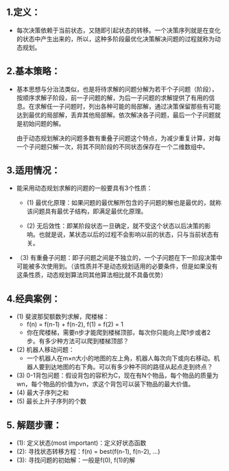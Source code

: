 
## 1.定义：
  - 每次决策依赖于当前状态，又随即引起状态的转移。一个决策序列就是在变化的状态中产生出来的，所以，这种多阶段最优化决策解决问题的过程就称为动态规划。

## 2.基本策略：
  - 基本思想与分治法类似，也是将待求解的问题分解为若干个子问题（阶段），按顺序求解子阶段，前一子问题的解，为后一子问题的求解提供了有用的信息。在求解任一子问题时，列出各种可能的局部解，通过决策保留那些有可能达到最优的局部解，丢弃其他局部解。依次解决各子问题，最后一个子问题就是初始问题的解。

    由于动态规划解决的问题多数有重叠子问题这个特点，为减少重复计算，对每一个子问题只解一次，将其不同阶段的不同状态保存在一个二维数组中。

## 3.适用情况：
  - 能采用动态规划求解的问题的一般要具有3个性质：

    - (1) 最优化原理：如果问题的最优解所包含的子问题的解也是最优的，就称该问题具有最优子结构，即满足最优化原理。

    - (2) 无后效性：即某阶段状态一旦确定，就不受这个状态以后决策的影响。也就是说，某状态以后的过程不会影响以前的状态，只与当前状态有关。

   - （3) 有重叠子问题：即子问题之间是不独立的，一个子问题在下一阶段决策中可能被多次使用到。（该性质并不是动态规划适用的必要条件，但是如果没有这条性质，动态规划算法同其他算法相比就不具备优势）

## 4.经典案例：
  - (1) 斐波那契额数列求解，爬楼梯：
    - f(n) = f(n-1) + f(n-2), f(1) = f(2) = 1
    - 你在爬楼梯，需要n步才能爬到楼梯顶部，每次你只能向上爬1步或者2步。有多少种方法可以爬到楼梯顶部？
  - (2) 机器人移动问题：
    - 一个机器人在m×n大小的地图的左上角，机器人每次向下或向右移动。机器人要到达地图的右下角。可以有多少种不同的路径从起点走到终点？
  - (3) 0-1背包问题：假设背包的容积为C，现在有N个物品，每个物品的质量为wn，每个物品的价值为vn，求这个背包可以装下物品的最大价值。
  - (4) 最大子序列之和
  - (5) 最长上升子序列的个数

## 5. 解题步骤：
  - (1): 定义状态(most important)：定义好状态函数
  - (2): 寻找状态转移方程：f(n) = best(f(n-1), f(n-2), ...)
  - (3): 寻找问题的初始解：一般是f(0), f(1)的解
